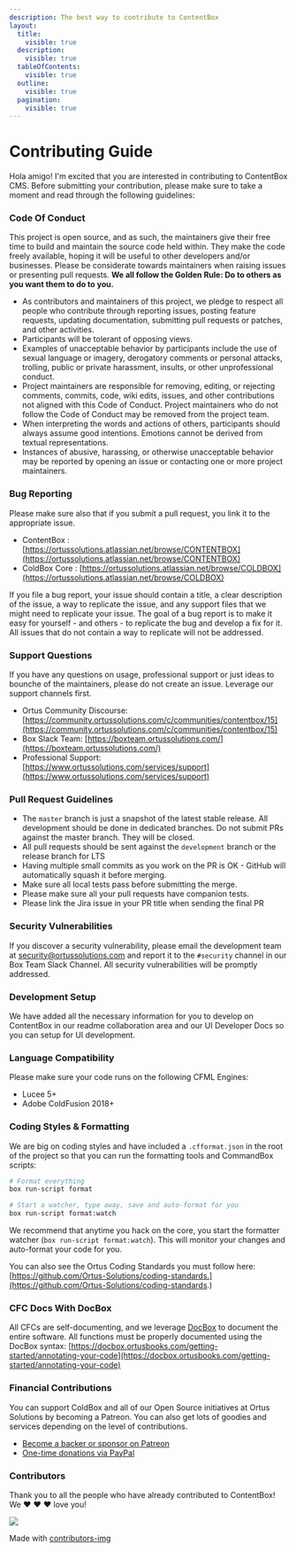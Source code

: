 ```yaml
---
description: The best way to contribute to ContentBox
layout:
  title:
    visible: true
  description:
    visible: true
  tableOfContents:
    visible: true
  outline:
    visible: true
  pagination:
    visible: true
---
```


# Contributing Guide

Hola amigo! I'm excited that you are interested in contributing to ContentBox CMS. Before submitting your contribution, please make sure to take a moment and read through the following guidelines:

### Code Of Conduct

This project is open source, and as such, the maintainers give their free time to build and maintain the source code held within. They make the code freely available, hoping it will be useful to other developers and/or businesses. Please be considerate towards maintainers when raising issues or presenting pull requests. **We all follow the Golden Rule: Do to others as you want them to do to you.**

* As contributors and maintainers of this project, we pledge to respect all people who contribute through reporting issues, posting feature requests, updating documentation, submitting pull requests or patches, and other activities.
* Participants will be tolerant of opposing views.
* Examples of unacceptable behavior by participants include the use of sexual language or imagery, derogatory comments or personal attacks, trolling, public or private harassment, insults, or other unprofessional conduct.
* Project maintainers are responsible for removing, editing, or rejecting comments, commits, code, wiki edits, issues, and other contributions not aligned with this Code of Conduct. Project maintainers who do not follow the Code of Conduct may be removed from the project team.
* When interpreting the words and actions of others, participants should always assume good intentions. Emotions cannot be derived from textual representations.
* Instances of abusive, harassing, or otherwise unacceptable behavior may be reported by opening an issue or contacting one or more project maintainers.

### Bug Reporting

Please make sure also that if you submit a pull request, you link it to the appropriate issue.

* ContentBox : [https://ortussolutions.atlassian.net/browse/CONTENTBOX](https://ortussolutions.atlassian.net/browse/CONTENTBOX)
* ColdBox Core : [https://ortussolutions.atlassian.net/browse/COLDBOX](https://ortussolutions.atlassian.net/browse/COLDBOX)

If you file a bug report, your issue should contain a title, a clear description of the issue, a way to replicate the issue, and any support files that we might need to replicate your issue. The goal of a bug report is to make it easy for yourself - and others - to replicate the bug and develop a fix for it. All issues that do not contain a way to replicate will not be addressed.

### Support Questions

If you have any questions on usage, professional support or just ideas to bounche of the maintainers, please do not create an issue. Leverage our support channels first.

* Ortus Community Discourse: [https://community.ortussolutions.com/c/communities/contentbox/15](https://community.ortussolutions.com/c/communities/contentbox/15)
* Box Slack Team: [https://boxteam.ortussolutions.com/](https://boxteam.ortussolutions.com/)
* Professional Support: [https://www.ortussolutions.com/services/support](https://www.ortussolutions.com/services/support)

### Pull Request Guidelines

* The `master` branch is just a snapshot of the latest stable release. All development should be done in dedicated branches. Do not submit PRs against the master branch. They will be closed.
* All pull requests should be sent against the `development` branch or the release branch for LTS
* Having multiple small commits as you work on the PR is OK - GitHub will automatically squash it before merging.
* Make sure all local tests pass before submitting the merge.
* Please make sure all your pull requests have companion tests.
* Please link the Jira issue in your PR title when sending the final PR

### Security Vulnerabilities

If you discover a security vulnerability, please email the development team at [security@ortussolutions.com](mailto:security@ortussolutions.com?subject=security) and report it to the `#security` channel in our Box Team Slack Channel. All security vulnerabilities will be promptly addressed.

### Development Setup

We have added all the necessary information for you to develop on ContentBox in our readme collaboration area and our UI Developer Docs so you can setup for UI development.

### Language Compatibility

Please make sure your code runs on the following CFML Engines:

* Lucee 5+
* Adobe ColdFusion 2018+

### Coding Styles & Formatting

We are big on coding styles and have included a `.cfformat.json` in the root of the project so that you can run the formatting tools and CommandBox scripts:

```bash
# Format everything
box run-script format

# Start a watcher, type away, save and auto-format for you
box run-script format:watch
```

We recommend that anytime you hack on the core, you start the formatter watcher (`box run-script format:watch`). This will monitor your changes and auto-format your code for you.

You can also see the Ortus Coding Standards you must follow here: [https://github.com/Ortus-Solutions/coding-standards.](https://github.com/Ortus-Solutions/coding-standards.)

### CFC Docs With DocBox

All CFCs are self-documenting, and we leverage [DocBox](https://docbox.ortusbooks.com/) to document the entire software. All functions must be properly documented using the DocBox syntax: [https://docbox.ortusbooks.com/getting-started/annotating-your-code](https://docbox.ortusbooks.com/getting-started/annotating-your-code)

### Financial Contributions

You can support ColdBox and all of our Open Source initiatives at Ortus Solutions by becoming a Patreon. You can also get lots of goodies and services depending on the level of contributions.

* [Become a backer or sponsor on Patreon](https://www.patreon.com/ortussolutions)
* [One-time donations via PayPal](https://www.paypal.com/paypalme/ortussolutions)

### Contributors

Thank you to all the people who have already contributed to ContentBox!\
We :heart: :heart: :heart: love you!

[![](https://contrib.rocks/image?repo=Ortus-Solutions/contentbox)](https://github.com/Ortus-Solutions/contentbox/graphs/contributors)

Made with [contributors-img](https://contrib.rocks)

